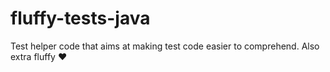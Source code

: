 # fluffy-tests-java
Test helper code that aims at making test code easier to comprehend. Also extra fluffy ❤
